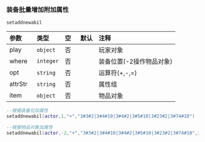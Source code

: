 ### 装备批量增加附加属性

`setaddnewabil`

| 参数    | 类型      | 空   | 默认 | 注释                     |
| :------ | :-------- | :--- | :--- | :----------------------- |
| play    | `object`  | 否   |      | 玩家对象                 |
| where   | `integer` | 否   |      | 装备位置(-2操作物品对象) |
| opt     | `string`  | 否   |      | 运算符(+,-,=)            |
| attrStr | `string`  | 否   |      | 属性组                   |
| item    | `object`  | 否   |      | 物品对象                 |
```lua
--根据装备位加属性
setaddnewabil(actor,1,"+","3#3#2|3#4#10|3#4#2|3#5#10|3#23#2|3#74#10")

--根据物品对象加属性
setaddnewabil(actor,-2,"+","3#3#2|3#4#10|3#4#2|3#5#10|3#23#2|3#74#10",itemobj)
```

